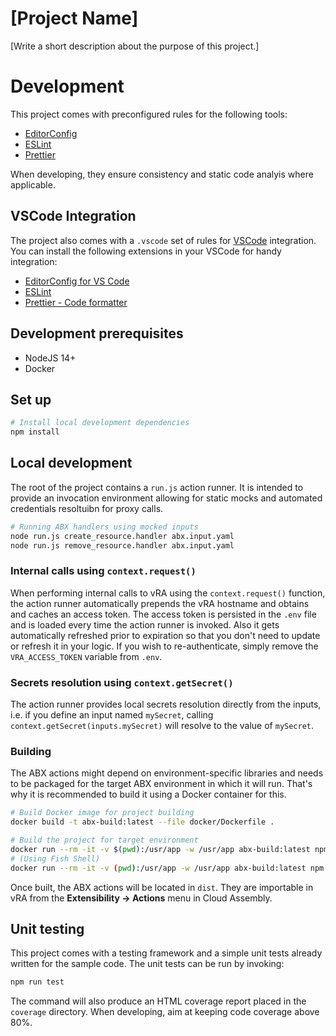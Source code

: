# [Project Name]

[Write a short description about the purpose of this project.]

# Development

This project comes with preconfigured rules for the following tools:

- [EditorConfig](https://editorconfig.org/)
- [ESLint](https://eslint.org/)
- [Prettier](https://prettier.io/)

When developing, they ensure consistency and static code analyis where applicable.

## VSCode Integration

The project also comes with a `.vscode` set of rules for [VSCode](https://code.visualstudio.com/) integration.
You can install the following extensions in your VSCode for handy integration:

- [EditorConfig for VS Code](https://marketplace.visualstudio.com/items?itemName=EditorConfig.EditorConfig)
- [ESLint](https://marketplace.visualstudio.com/items?itemName=dbaeumer.vscode-eslint)
- [Prettier - Code formatter](https://marketplace.visualstudio.com/items?itemName=esbenp.prettier-vscode)

## Development prerequisites

- NodeJS 14+
- Docker

## Set up

```sh
# Install local development dependencies
npm install
```

## Local development

The root of the project contains a `run.js` action runner. It is intended to
provide an invocation environment allowing for static mocks and automated credentials
resoltuibn for proxy calls.

```sh
# Running ABX handlers using mocked inputs
node run.js create_resource.handler abx.input.yaml
node run.js remove_resource.handler abx.input.yaml
```

### Internal calls using `context.request()`

When performing internal calls to vRA using the `context.request()` function,
the action runner automatically prepends the vRA hostname and obtains and caches
an access token. The access token is persisted in the `.env` file and is loaded
every time the action runner is invoked. Also it gets automatically refreshed
prior to expiration so that you don't need to update or refresh it in your logic.
If you wish to re-authenticate, simply remove the `VRA_ACCESS_TOKEN` variable
from `.env`.

### Secrets resolution using `context.getSecret()`

The action runner provides local secrets resolution directly from the inputs, i.e.
if you define an input named `mySecret`, calling `context.getSecret(inputs.mySecret)`
will resolve to the value of `mySecret`.

### Building

The ABX actions might depend on environment-specific libraries and needs to be
packaged for the target ABX environment in which it will run. That's why it
is recommended to build it using a Docker container for this.

```sh
# Build Docker image for project building
docker build -t abx-build:latest --file docker/Dockerfile .

# Build the project for target environment
docker run --rm -it -v $(pwd):/usr/app -w /usr/app abx-build:latest npm run build
# (Using Fish Shell)
docker run --rm -it -v (pwd):/usr/app -w /usr/app abx-build:latest npm run build
```

Once built, the ABX actions will be located in `dist`. They are importable
in vRA from the **Extensibility -> Actions** menu in Cloud Assembly.

## Unit testing

This project comes with a testing framework and a simple unit tests already written
for the sample code. The unit tests can be run by invoking:

```sh
npm run test
```

The command will also produce an HTML coverage report placed in the `coverage` directory.
When developing, aim at keeping code coverage above 80%.
